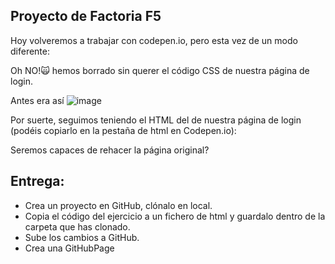 ## Proyecto de Factoria F5 

Hoy volveremos a trabajar con codepen.io, pero esta vez de un modo diferente:

Oh NO!🙀 hemos borrado sin querer el código CSS de nuestra página de login.

Antes era así
![image](https://user-images.githubusercontent.com/131253299/235900245-15d62f84-c89f-4489-87e5-bc96f2f5a12b.png)

Por suerte, seguimos teniendo el HTML del <body> de nuestra página de login (podéis copiarlo en la pestaña de html en Codepen.io):



Seremos capaces de rehacer la página original?

## Entrega:
- Crea un proyecto en GitHub, clónalo en local.
- Copia el código del ejercicio a un fichero de html y guardalo dentro de la carpeta que has clonado.
- Sube los cambios a GitHub.
- Crea una GitHubPage
